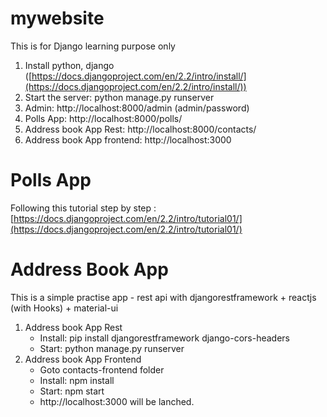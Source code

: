# mywebsite
This is for Django learning purpose only

1. Install python, django ([https://docs.djangoproject.com/en/2.2/intro/install/](https://docs.djangoproject.com/en/2.2/intro/install/))
2. Start the server: python manage.py runserver
3. Admin: http://localhost:8000/admin (admin/password)
4. Polls App: http://localhost:8000/polls/
5. Address book App Rest: http://localhost:8000/contacts/
5. Address book App frontend: http://localhost:3000

# Polls App
Following this tutorial step by step : [https://docs.djangoproject.com/en/2.2/intro/tutorial01/](https://docs.djangoproject.com/en/2.2/intro/tutorial01/)

# Address Book App
This is a simple practise app - rest api with djangorestframework + reactjs (with Hooks) + material-ui
1. Address book App Rest
    - Install: pip install djangorestframework django-cors-headers
    - Start: python manage.py runserver
2. Address book App Frontend
    - Goto contacts-frontend folder
    - Install: npm install
    - Start:   npm start
    - http://localhost:3000 will be lanched.
